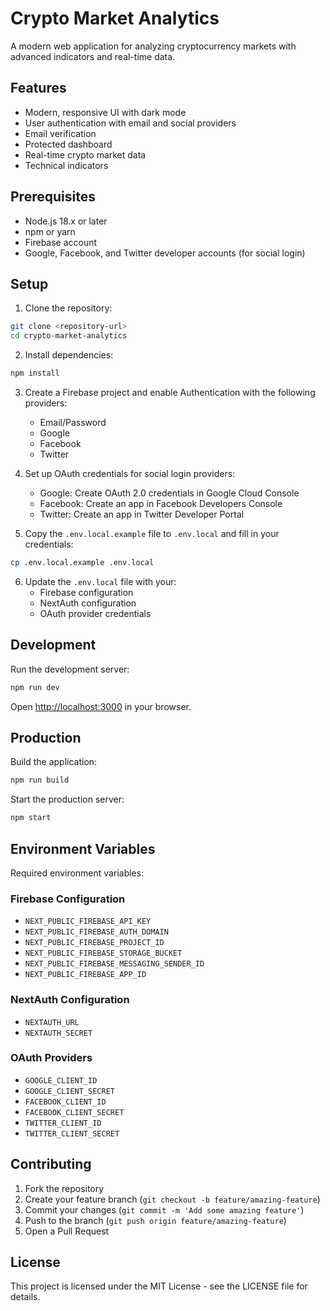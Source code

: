 # Crypto Market Analytics

A modern web application for analyzing cryptocurrency markets with advanced indicators and real-time data.

## Features

- Modern, responsive UI with dark mode
- User authentication with email and social providers
- Email verification
- Protected dashboard
- Real-time crypto market data
- Technical indicators

## Prerequisites

- Node.js 18.x or later
- npm or yarn
- Firebase account
- Google, Facebook, and Twitter developer accounts (for social login)

## Setup

1. Clone the repository:
```bash
git clone <repository-url>
cd crypto-market-analytics
```

2. Install dependencies:
```bash
npm install
```

3. Create a Firebase project and enable Authentication with the following providers:
   - Email/Password
   - Google
   - Facebook
   - Twitter

4. Set up OAuth credentials for social login providers:
   - Google: Create OAuth 2.0 credentials in Google Cloud Console
   - Facebook: Create an app in Facebook Developers Console
   - Twitter: Create an app in Twitter Developer Portal

5. Copy the `.env.local.example` file to `.env.local` and fill in your credentials:
```bash
cp .env.local.example .env.local
```

6. Update the `.env.local` file with your:
   - Firebase configuration
   - NextAuth configuration
   - OAuth provider credentials

## Development

Run the development server:
```bash
npm run dev
```

Open [http://localhost:3000](http://localhost:3000) in your browser.

## Production

Build the application:
```bash
npm run build
```

Start the production server:
```bash
npm start
```

## Environment Variables

Required environment variables:

### Firebase Configuration
- `NEXT_PUBLIC_FIREBASE_API_KEY`
- `NEXT_PUBLIC_FIREBASE_AUTH_DOMAIN`
- `NEXT_PUBLIC_FIREBASE_PROJECT_ID`
- `NEXT_PUBLIC_FIREBASE_STORAGE_BUCKET`
- `NEXT_PUBLIC_FIREBASE_MESSAGING_SENDER_ID`
- `NEXT_PUBLIC_FIREBASE_APP_ID`

### NextAuth Configuration
- `NEXTAUTH_URL`
- `NEXTAUTH_SECRET`

### OAuth Providers
- `GOOGLE_CLIENT_ID`
- `GOOGLE_CLIENT_SECRET`
- `FACEBOOK_CLIENT_ID`
- `FACEBOOK_CLIENT_SECRET`
- `TWITTER_CLIENT_ID`
- `TWITTER_CLIENT_SECRET`

## Contributing

1. Fork the repository
2. Create your feature branch (`git checkout -b feature/amazing-feature`)
3. Commit your changes (`git commit -m 'Add some amazing feature'`)
4. Push to the branch (`git push origin feature/amazing-feature`)
5. Open a Pull Request

## License

This project is licensed under the MIT License - see the LICENSE file for details.
